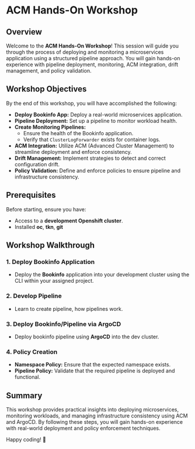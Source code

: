 # ACM Hands-On Workshop

## Overview
Welcome to the **ACM Hands-On Workshop**! This session will guide you through the process of deploying and monitoring a microservices application using a structured pipeline approach. You will gain hands-on experience with pipeline deployment, monitoring, ACM integration, drift management, and policy validation.

## Workshop Objectives
By the end of this workshop, you will have accomplished the following:

- **Deploy Bookinfo App:** Deploy a real-world microservices application.
- **Pipeline Deployment:** Set up a pipeline to monitor workload health.
- **Create Monitoring Pipelines:**
  - Ensure the health of the Bookinfo application.
  - Verify that `ClusterLogForwarder` exists for container logs.
- **ACM Integration:** Utilize ACM (Advanced Cluster Management) to streamline deployment and enforce consistency.
- **Drift Management:** Implement strategies to detect and correct configuration drift.
- **Policy Validation:** Define and enforce policies to ensure pipeline and infrastructure consistency.

## Prerequisites
Before starting, ensure you have:
- Access to a **development Openshift cluster**.
- Installed **oc**, **tkn**, **git** 

## Workshop Walkthrough
### 1. Deploy Bookinfo Application
- Deploy the **Bookinfo** application into your development cluster using the CLI within your assigned project.

### 2. Develop Pipeline 
- Learn to create pipeline, how pipelines work. 

### 3. Deploy Bookinfo/Pipeline via ArgoCD
- Deploy bookinfo pipeline using **ArgoCD** into the dev cluster.

### 4. Policy Creation
- **Namespace Policy:** Ensure that the expected namespace exists.
- **Pipeline Policy:** Validate that the required pipeline is deployed and functional.

## Summary
This workshop provides practical insights into deploying microservices, monitoring workloads, and managing infrastructure consistency using ACM and ArgoCD. By following these steps, you will gain hands-on experience with real-world deployment and policy enforcement techniques.

Happy coding! 🚀


